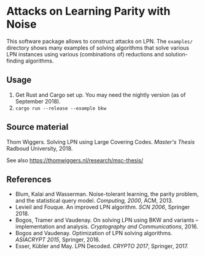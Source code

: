 # Attacks on Learning Parity with Noise

This software package allows to construct attacks on LPN.
The `examples/` directory shows many examples of solving algorithms that solve various LPN instances using various (combinations of) reductions and solution-finding algorithms.

## Usage

1. Get Rust and Cargo set up. You may need the nightly version (as of September 2018).
2. `cargo run --release --example bkw`

## Source material

Thom Wiggers. Solving LPN using Large Covering Codes. *Master's Thesis* Radboud University, 2018.

See also https://thomwiggers.nl/research/msc-thesis/

## References

* Blum, Kalai and Wasserman. Noise-tolerant learning, the parity problem, and the statistical query model. *Computing, 2000*, ACM, 2013.
* Levieil and Fouque. An improved LPN algorithm. *SCN 2006*, Springer 2018.
* Bogos, Tramer and Vaudenay. On solving LPN using BKW and variants – implementation and analysis. *Cryptography and Communications*, 2016.
* Bogos and Vaudenay. Optimization of LPN solving algorithms. *ASIACRYPT 2015*, Springer, 2016.
* Esser, Kübler and May. LPN Decoded. *CRYPTO 2017*, Springer, 2017.
